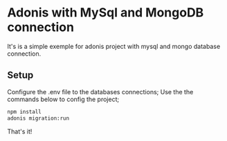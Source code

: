 # Adonis with MySql and MongoDB connection

It's is a simple exemple for adonis project with mysql and mongo database connection.

## Setup

Configure the .env file to the databases connections;
Use the the commands below to config the project;

```bash
npm install
adonis migration:run
```

That's it!


